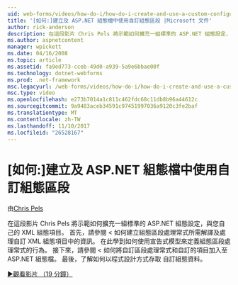 ```yaml
---
uid: web-forms/videos/how-do-i/how-do-i-create-and-use-a-custom-configuration-section-in-an-aspnet-configuration-file
title: '[如何:]建立及 ASP.NET 組態檔中使用自訂組態區段 |Microsoft 文件'
author: rick-anderson
description: 在這段影片 Chris Pels 將示範如何擴充一組標準的 ASP.NET 組態設定，與您自己的 XML 組態項目。 首先，請參閱 < 如何...
ms.author: aspnetcontent
manager: wpickett
ms.date: 04/16/2008
ms.topic: article
ms.assetid: fa9ed773-cceb-49d0-a939-5a9e6bbae00f
ms.technology: dotnet-webforms
ms.prod: .net-framework
msc.legacyurl: /web-forms/videos/how-do-i/how-do-i-create-and-use-a-custom-configuration-section-in-an-aspnet-configuration-file
msc.type: video
ms.openlocfilehash: e273b7014a1c811c462fdc68c11db8b96a44612c
ms.sourcegitcommit: 9a9483aceb34591c97451997036a9120c3fe2baf
ms.translationtype: MT
ms.contentlocale: zh-TW
ms.lasthandoff: 11/10/2017
ms.locfileid: "26528167"
---
```

<a name="how-do-i-create-and-use-a-custom-configuration-section-in-an-aspnet-configuration-file"></a>[如何:]建立及 ASP.NET 組態檔中使用自訂組態區段
====================
由[Chris Pels](https://twitter.com/chrispels)

在這段影片 Chris Pels 將示範如何擴充一組標準的 ASP.NET 組態設定，與您自己的 XML 組態項目。 首先，請參閱 < 如何建立組態區段處理常式所需解譯及處理自訂 XML 組態項目中的資訊。 在此學到如何使用宣告式模型來定義組態區段處理常式的行為。 接下來，請參閱 < 如何將自訂區段處理常式和自訂的項目加入至 ASP.NET 組態檔。 最後，了解如何以程式設計方式存取 自訂組態資料。

[&#9654;觀看影片 （19 分鐘）](https://channel9.msdn.com/Blogs/ASP-NET-Site-Videos/how-do-i-create-and-use-a-custom-configuration-section-in-an-aspnet-configuration-file)
